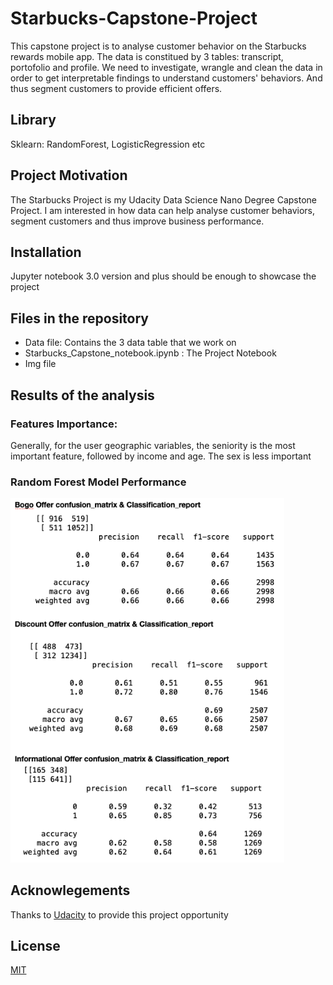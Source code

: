 # Starbucks-Capstone-Project

This capstone project is to analyse customer behavior on the Starbucks rewards mobile app. 
The data is constitued by 3 tables: transcript, portofolio and profile.
We need to investigate, wrangle and clean the data in order to get interpretable findings to understand customers' behaviors. And thus segment customers to provide efficient offers.  

## Library

Sklearn: RandomForest, LogisticRegression etc

## Project Motivation

The Starbucks Project is my Udacity Data Science Nano Degree Capstone Project. 
I am interested in how data can help analyse customer behaviors, segment customers and thus improve business performance. 


## Installation

Jupyter notebook 3.0 version and plus should be enough to showcase the project


## Files in the repository

- Data file: Contains the 3 data table that we work on
- Starbucks_Capstone_notebook.ipynb : The Project Notebook
- Img file

## Results of the analysis

### Features Importance:
Generally, for the user geographic variables, the seniority is the most important feature, followed by income and age. The sex is less important

### Random Forest Model Performance
<p align="left">
  <img src="./img/Result.png " alt="Size Limit CLI" width="438">
</p>


## Acknowlegements
Thanks to [Udacity](https://www.udacity.com) to provide this project opportunity

## License
[MIT](https://choosealicense.com/licenses/mit/)